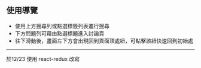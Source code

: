 ## 使用導覽
* 使用上方搜尋列或點選標籤列表進行搜尋
* 下方問題列可藉由點選標題進入討論頁
* 往下滑動後，畫面左下方會出現回到頁面頂處紐，可點擊該紐快速回到初始處
***
於12/23 使用 react-redux 改寫